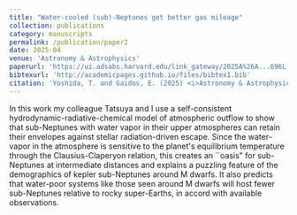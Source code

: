 ```yaml
---
title: "Water-cooled (sub)-Neptunes get better gas mileage"
collection: publications
category: manuscripts
permalink: /publication/paper2
date: 2025-04
venue: 'Astronomy & Astrophysics'
paperurl: 'https://ui.adsabs.harvard.edu/link_gateway/2025A%26A...696L..13Y/PUB_PDF'
bibtexurl: 'http://academicpages.github.io/files/bibtex1.bib'
citation: 'Yoshida, T. and Gaidos, E. (2025) <i>Astronomy & Astrophysics</i> 696, L13.'
---
```

In this work my colleague Tatsuya and I use a self-consistent hydrodynamic-radiative-chemical model of atmospheric outflow to show that sub-Neptunes with water vapor in their upper atmospheres can retain their envelopes against stellar radiation-driven escape.  Since the water-vapor in the atmosphere is sensitive to the planet's equilibrium temperature through the Clausius-Claperyon relation, this creates an ``oasis" for sub-Neptunes at intermediate distances and explains a puzzling feature of the demographics of kepler sub-Neptunes around M dwarfs.  It also predicts that water-poor systems like those seen around M dwarfs will host fewer sub-Neptunes relative to rocky super-Earths, in accord with available observations.
